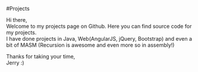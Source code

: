 #Projects

Hi there,  <br> Welcome to my projects page on Github. Here you can find source code for my projects. <br> 
I have done projects in Java, Web(AngularJS, jQuery, Bootstrap) and even a bit of MASM (Recursion is awesome and even more so in assembly!) 

Thanks for taking your time, <br> 
Jerry :)
